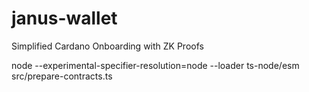 # janus-wallet

Simplified Cardano Onboarding with ZK Proofs



node --experimental-specifier-resolution=node --loader ts-node/esm src/prepare-contracts.ts
